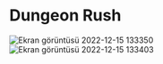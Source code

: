 # Dungeon Rush
![Ekran görüntüsü 2022-12-15 133350](https://github.com/altayburakhan/Dungeon-Rush/assets/54476824/16953c53-853f-446f-ab70-5516d799c0d3)
![Ekran görüntüsü 2022-12-15 133403](https://github.com/altayburakhan/Dungeon-Rush/assets/54476824/8d0349c9-23c3-497a-8e2f-a16ede12a013)
